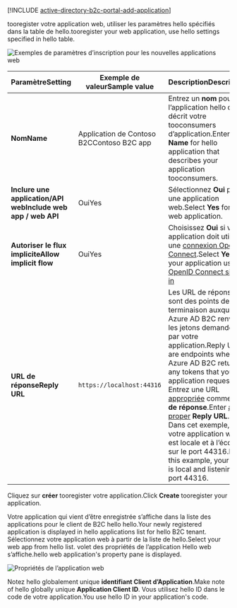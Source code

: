 [!INCLUDE [active-directory-b2c-portal-add-application](active-directory-b2c-portal-add-application.md)]

<span data-ttu-id="af5a8-101">tooregister votre application web, utiliser les paramètres hello spécifiés dans la table de hello.</span><span class="sxs-lookup"><span data-stu-id="af5a8-101">tooregister your web application, use hello settings specified in hello table.</span></span>

![Exemples de paramètres d’inscription pour les nouvelles applications web](./media/active-directory-b2c-register-web-app/b2c-new-app-settings.png)

| <span data-ttu-id="af5a8-103">Paramètre</span><span class="sxs-lookup"><span data-stu-id="af5a8-103">Setting</span></span>      | <span data-ttu-id="af5a8-104">Exemple de valeur</span><span class="sxs-lookup"><span data-stu-id="af5a8-104">Sample value</span></span>  | <span data-ttu-id="af5a8-105">Description</span><span class="sxs-lookup"><span data-stu-id="af5a8-105">Description</span></span>                                        |
| ------------ | ------- | -------------------------------------------------- |
| <span data-ttu-id="af5a8-106">**Nom**</span><span class="sxs-lookup"><span data-stu-id="af5a8-106">**Name**</span></span> | <span data-ttu-id="af5a8-107">Application de Contoso B2C</span><span class="sxs-lookup"><span data-stu-id="af5a8-107">Contoso B2C app</span></span> | <span data-ttu-id="af5a8-108">Entrez un **nom** pour l’application hello qui décrit votre tooconsumers d’application.</span><span class="sxs-lookup"><span data-stu-id="af5a8-108">Enter a **Name** for hello application that describes your application tooconsumers.</span></span> | 
| <span data-ttu-id="af5a8-109">**Inclure une application/API web**</span><span class="sxs-lookup"><span data-stu-id="af5a8-109">**Include web app / web API**</span></span> | <span data-ttu-id="af5a8-110">Oui</span><span class="sxs-lookup"><span data-stu-id="af5a8-110">Yes</span></span> | <span data-ttu-id="af5a8-111">Sélectionnez **Oui** pour une application web.</span><span class="sxs-lookup"><span data-stu-id="af5a8-111">Select **Yes** for a web application.</span></span> |
| <span data-ttu-id="af5a8-112">**Autoriser le flux implicite**</span><span class="sxs-lookup"><span data-stu-id="af5a8-112">**Allow implicit flow**</span></span> | <span data-ttu-id="af5a8-113">Oui</span><span class="sxs-lookup"><span data-stu-id="af5a8-113">Yes</span></span> | <span data-ttu-id="af5a8-114">Choisissez **Oui** si votre application doit utiliser une [connexion OpenID Connect](../articles/active-directory-b2c/active-directory-b2c-reference-oidc.md).</span><span class="sxs-lookup"><span data-stu-id="af5a8-114">Select **Yes** if your application uses [OpenID Connect sign-in](../articles/active-directory-b2c/active-directory-b2c-reference-oidc.md)</span></span> |
| <span data-ttu-id="af5a8-115">**URL de réponse**</span><span class="sxs-lookup"><span data-stu-id="af5a8-115">**Reply URL**</span></span> | `https://localhost:44316` | <span data-ttu-id="af5a8-116">Les URL de réponse sont des points de terminaison auxquels Azure AD B2C renvoie les jetons demandés par votre application.</span><span class="sxs-lookup"><span data-stu-id="af5a8-116">Reply URLs are endpoints where Azure AD B2C returns any tokens that your application requests.</span></span> <span data-ttu-id="af5a8-117">Entrez une URL [appropriée](../articles/active-directory-b2c/active-directory-b2c-app-registration.md#choosing-a-web-app-or-api-reply-url) comme **URL de réponse**.</span><span class="sxs-lookup"><span data-stu-id="af5a8-117">Enter [a proper](../articles/active-directory-b2c/active-directory-b2c-app-registration.md#choosing-a-web-app-or-api-reply-url) **Reply URL**.</span></span> <span data-ttu-id="af5a8-118">Dans cet exemple, votre application web est locale et à l’écoute sur le port 44316.</span><span class="sxs-lookup"><span data-stu-id="af5a8-118">In this example, your app is local and listening on port 44316.</span></span> |

<span data-ttu-id="af5a8-119">Cliquez sur **créer** tooregister votre application.</span><span class="sxs-lookup"><span data-stu-id="af5a8-119">Click **Create** tooregister your application.</span></span>

<span data-ttu-id="af5a8-120">Votre application qui vient d’être enregistrée s’affiche dans la liste des applications pour le client de B2C hello hello.</span><span class="sxs-lookup"><span data-stu-id="af5a8-120">Your newly registered application is displayed in hello applications list for hello B2C tenant.</span></span> <span data-ttu-id="af5a8-121">Sélectionnez votre application web à partir de la liste de hello.</span><span class="sxs-lookup"><span data-stu-id="af5a8-121">Select your web app from hello list.</span></span> <span data-ttu-id="af5a8-122">volet des propriétés de l’application Hello web s’affiche.</span><span class="sxs-lookup"><span data-stu-id="af5a8-122">hello web application's property pane is displayed.</span></span>

![Propriétés de l’application web](./media/active-directory-b2c-register-web-app/b2c-web-app-properties.png)

<span data-ttu-id="af5a8-124">Notez hello globalement unique **identifiant Client d’Application**.</span><span class="sxs-lookup"><span data-stu-id="af5a8-124">Make note of hello globally unique **Application Client ID**.</span></span> <span data-ttu-id="af5a8-125">Vous utilisez hello ID dans le code de votre application.</span><span class="sxs-lookup"><span data-stu-id="af5a8-125">You use hello ID in your application's code.</span></span>
